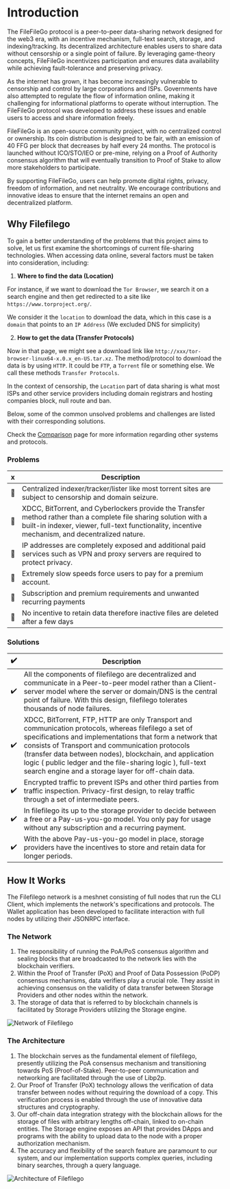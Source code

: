 # Introduction

<Bit/>

The FileFileGo protocol is a peer-to-peer data-sharing network designed for the web3 era, with an incentive mechanism, full-text search, storage, and indexing/tracking. Its decentralized architecture enables users to share data without censorship or a single point of failure. By leveraging game-theory concepts, FileFileGo incentivizes participation and ensures data availability while achieving fault-tolerance and preserving privacy.

As the internet has grown, it has become increasingly vulnerable to censorship and control by large corporations and ISPs. Governments have also attempted to regulate the flow of information online, making it challenging for informational platforms to operate without interruption. The FileFileGo protocol was developed to address these issues and enable users to access and share information freely.

FileFileGo is an open-source community project, with no centralized control or ownership. Its coin distribution is designed to be fair, with an emission of 40 FFG per block that decreases by half every 24 months. The protocol is launched without ICO/STO/IEO or pre-mine, relying on a Proof of Authority consensus algorithm that will eventually transition to Proof of Stake to allow more stakeholders to participate.

By supporting FileFileGo, users can help promote digital rights, privacy, freedom of information, and net neutrality. We encourage contributions and innovative ideas to ensure that the internet remains an open and decentralized platform.

## Why Filefilego

To gain a better understanding of the problems that this project aims to solve, let us first examine the shortcomings of current file-sharing technologies. When accessing data online, several factors must be taken into consideration, including:

1. **Where to find the data (Location)**

For instance, if we want to download the `Tor Browser`, we search it on a search engine and then get redirected to a site like `https://www.torproject.org/`.

We consider it the `location` to download the data, which in this case is a `domain` that points to an `IP Address` (We excluded DNS for simplicity)

2. **How to get the data (Transfer Protocols)**

Now in that page, we might see a download link like `http://xxx/tor-browser-linux64-x.0.x_en-US.tar.xz`. The method/protocol to download the data is by using `HTTP`. It could be `FTP`, a `Torrent` file or something else. We call these methods `Transfer Protocols`.

In the context of censorship, the `Location` part of data sharing is what most ISPs and other service providers including domain registrars and hosting companies block, null route and ban.

Below, some of the common unsolved problems and challenges are listed with their corresponding solutions.


Check the [Comparison](./comparison.md) page for more information regarding other systems and protocols.

### Problems

| x | Description          | 
|---|----------------------| 
| :red_circle:| Centralized indexer/tracker/lister like most torrent sites are subject to censorship and domain seizure.   | 
| :red_circle:| XDCC, BitTorrent, and Cyberlockers provide the Transfer method rather than a complete file sharing solution with a built-in indexer, viewer, full-text functionality, incentive mechanism, and decentralized nature.                 | 
| :red_circle:| IP addresses are completely exposed and additional paid services such as VPN and proxy servers are required to protect privacy. | 
| :red_circle:| Extremely slow speeds force users to pay for a premium account. | 
| :red_circle:| Subscription and premium requirements and unwanted recurring payments | 
| :red_circle:| No incentive to retain data therefore inactive files are deleted after a few days | 


### Solutions

| :heavy_check_mark: | Description          | 
|---|----------------------| 
| :heavy_check_mark:| All the components of filefilego are decentralized and communicate in a Peer-to-peer model rather than a Client-server model where the server or domain/DNS is the central point of failure. With this design, filefilego tolerates thousands of node failures.  | 
| :heavy_check_mark:| XDCC, BitTorrent, FTP, HTTP are only Transport and communication protocols, whereas filefilego a set of specifications and implementations that form a network that consists of Transport and communication protocols (transfer data between nodes), blockchain, and application logic ( public ledger and the file-sharing logic ), full-text search engine and a storage layer for off-chain data.       | 
| :heavy_check_mark:| Encrypted traffic to prevent ISPs and other third parties from traffic inspection. Privacy-first design, to relay traffic through a set of intermediate peers. | 
| :heavy_check_mark:| In filefilego its up to the storage provider to decide between a free or a Pay-us-you-go model. You only pay for usage without any subscription and a recurring payment.  | 
| :heavy_check_mark:| With the above Pay-us-you-go model in place, storage providers have the incentives to store and retain data for longer periods. | 





## How It Works

The Filefilego network is a meshnet consisting of full nodes that run the CLI Client, which implements the network's specifications and protocols. The Wallet application has been developed to facilitate interaction with full nodes by utilizing their JSONRPC interface.

### The Network

1. The responsibility of running the PoA/PoS consensus algorithm and sealing blocks that are broadcasted to the network lies with the blockchain verifiers.
2. Within the Proof of Transfer (PoX) and Proof of Data Possession (PoDP) consensus mechanisms, data verifiers play a crucial role. They assist in achieving consensus on the validity of data transfer between Storage Providers and other nodes within the network.
3. The storage of data that is referred to by blockchain channels is facilitated by Storage Providers utilizing the Storage engine.



![Network of Filefilego](/documentation/ffg_net.svg)

### The Architecture

1. The blockchain serves as the fundamental element of filefilego, presently utilizing the PoA consensus mechanism and transitioning towards PoS (Proof-of-Stake). Peer-to-peer communication and networking are facilitated through the use of Libp2p.
2. Our Proof of Transfer (PoX) technology allows the verification of data transfer between nodes without requiring the download of a copy. This verification process is enabled through the use of innovative data structures and cryptography.
3. Our off-chain data integration strategy with the blockchain allows for the storage of files with arbitrary lengths off-chain, linked to on-chain entities. The Storage engine exposes an API that provides DApps and programs with the ability to upload data to the node with a proper authorization mechanism.
4. The accuracy and flexibility of the search feature are paramount to our system, and our implementation supports complex queries, including binary searches, through a query language.

![Architecture of Filefilego](/documentation/ffg_arch.png)


